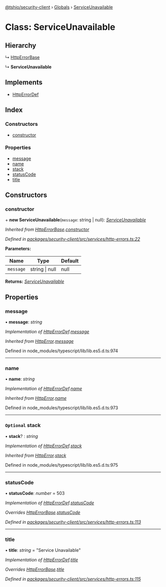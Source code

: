[@tshio/security-client](../README.md) › [Globals](../globals.md) › [ServiceUnavailable](serviceunavailable.md)

# Class: ServiceUnavailable

## Hierarchy

  ↳ [HttpErrorBase](httperrorbase.md)

  ↳ **ServiceUnavailable**

## Implements

* [HttpErrorDef](../interfaces/httperrordef.md)

## Index

### Constructors

* [constructor](serviceunavailable.md#markdown-header-constructor)

### Properties

* [message](serviceunavailable.md#markdown-header-message)
* [name](serviceunavailable.md#markdown-header-name)
* [stack](serviceunavailable.md#markdown-header-optional-stack)
* [statusCode](serviceunavailable.md#markdown-header-statuscode)
* [title](serviceunavailable.md#markdown-header-title)

## Constructors

###  constructor

\+ **new ServiceUnavailable**(`message`: string | null): *[ServiceUnavailable](serviceunavailable.md)*

*Inherited from [HttpErrorBase](httperrorbase.md).[constructor](httperrorbase.md#markdown-header-constructor)*

*Defined in [packages/security-client/src/services/http-errors.ts:22](https://github.com/TheSoftwareHouse/rad-modules-tools/blob/22a789f/packages/security-client/src/services/http-errors.ts#L22)*

**Parameters:**

Name | Type | Default |
------ | ------ | ------ |
`message` | string &#124; null | null |

**Returns:** *[ServiceUnavailable](serviceunavailable.md)*

## Properties

###  message

• **message**: *string*

*Implementation of [HttpErrorDef](../interfaces/httperrordef.md).[message](../interfaces/httperrordef.md#markdown-header-message)*

*Inherited from [HttpError](../interfaces/httperror.md).[message](../interfaces/httperror.md#markdown-header-message)*

Defined in node_modules/typescript/lib/lib.es5.d.ts:974

___

###  name

• **name**: *string*

*Implementation of [HttpErrorDef](../interfaces/httperrordef.md).[name](../interfaces/httperrordef.md#markdown-header-name)*

*Inherited from [HttpError](../interfaces/httperror.md).[name](../interfaces/httperror.md#markdown-header-name)*

Defined in node_modules/typescript/lib/lib.es5.d.ts:973

___

### `Optional` stack

• **stack**? : *string*

*Implementation of [HttpErrorDef](../interfaces/httperrordef.md).[stack](../interfaces/httperrordef.md#markdown-header-optional-stack)*

*Inherited from [HttpError](../interfaces/httperror.md).[stack](../interfaces/httperror.md#markdown-header-optional-stack)*

Defined in node_modules/typescript/lib/lib.es5.d.ts:975

___

###  statusCode

• **statusCode**: *number* = 503

*Implementation of [HttpErrorDef](../interfaces/httperrordef.md).[statusCode](../interfaces/httperrordef.md#markdown-header-statuscode)*

*Overrides [HttpErrorBase](httperrorbase.md).[statusCode](httperrorbase.md#markdown-header-statuscode)*

*Defined in [packages/security-client/src/services/http-errors.ts:113](https://github.com/TheSoftwareHouse/rad-modules-tools/blob/22a789f/packages/security-client/src/services/http-errors.ts#L113)*

___

###  title

• **title**: *string* = "Service Unavailable"

*Implementation of [HttpErrorDef](../interfaces/httperrordef.md).[title](../interfaces/httperrordef.md#markdown-header-title)*

*Overrides [HttpErrorBase](httperrorbase.md).[title](httperrorbase.md#markdown-header-title)*

*Defined in [packages/security-client/src/services/http-errors.ts:115](https://github.com/TheSoftwareHouse/rad-modules-tools/blob/22a789f/packages/security-client/src/services/http-errors.ts#L115)*
